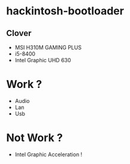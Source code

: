 # hackintosh-bootloader

## Clover

- MSI H310M GAMING PLUS 
- i5-8400
- Intel Graphic UHD 630

# Work ?
- Audio
- Lan
- Usb

# Not Work ?
- Intel Graphic Acceleration !

